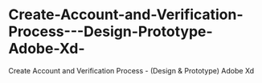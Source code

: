 # Create-Account-and-Verification-Process---Design-Prototype-Adobe-Xd-
Create Account and Verification Process - (Design &amp; Prototype) Adobe Xd 
